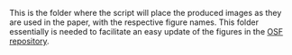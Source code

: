 This is the folder where the script will place the produced images as they are used in the paper, with the respective figure names. This folder essentially is needed to facilitate an easy update of the figures in the [OSF repository](https://osf.io/mvnbj/).